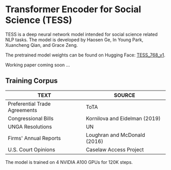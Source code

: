 # Transformer Encoder for Social Science (TESS)

TESS is a deep neural network model intended for social science related NLP tasks. The model is developed by Haosen Ge, In Young Park, Xuancheng Qian, and Grace Zeng. 

The pretrained model weights can be found on Hugging Face: [TESS_768_v1](https://huggingface.co/hsge/TESS_768_v1).

Working paper coming soon ...

<h2>Training Corpus</h2>

|     TEXT      |    SOURCE     |
| ------------- | ------------- |
| Preferential Trade Agreements  | ToTA  |
| Congressional Bills  | Kornilova and Eidelman (2019)  |
|UNGA Resolutions | UN |
|Firms' Annual Reports | Loughran and McDonald (2016)|
| U.S. Court Opinions | Caselaw Access Project|

The model is trained on 4 NVIDIA A100 GPUs for 120K steps.
